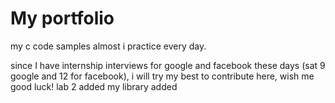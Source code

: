 # My portfolio
my c code samples almost i practice every day.

since I have internship interviews for google and facebook these days (sat 9 google and 12 for facebook), i will try my best to contribute here, wish me good luck! 
lab 2 added
my library added
